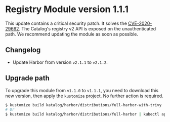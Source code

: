 # Registry Module version 1.1.1

This update contains a critical security patch. It solves the
[CVE-2020-29662](https://github.com/goharbor/harbor/security/advisories/GHSA-38r5-34mr-mvm7). The Catalog's registry v2
API is exposed on the unauthenticated path. We recommend updating the module as soon as possible.

## Changelog

- Update Harbor from version `v2.1.1` to `v2.1.2`.

## Upgrade path

To upgrade this module from `v1.1.0` to `v1.1.1`, you need to download this new version, then apply the
`kustomize` project. No further action is required.

```bash
$ kustomize build katalog/harbor/distributions/full-harbor-with-trivy | kubectl apply -f -
# Or
$ kustomize build katalog/harbor/distributions/full-harbor | kubectl apply -f -
```
